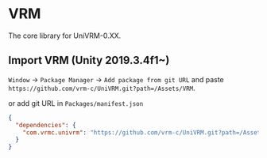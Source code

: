 # VRM

The core library for UniVRM-0.XX.

## Import VRM (Unity 2019.3.4f1~)

`Window` -> `Package Manager` -> `Add package from git URL` and paste `https://github.com/vrm-c/UniVRM.git?path=/Assets/VRM`.

or add git URL in `Packages/manifest.json`

```json
{
  "dependencies": {
    "com.vrmc.univrm": "https://github.com/vrm-c/UniVRM.git?path=/Assets/VRM",
  }
}
```
